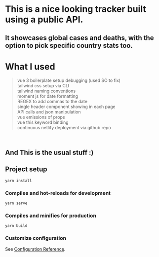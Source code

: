 # This is a nice looking tracker built using a public API.  
## It showcases global cases and deaths, with the option to pick specific country stats too.  

# What I used
> vue 3 boilerplate setup debugging (used SO to fix)  
> tailwind css setup via CLI    
> tailwind naming conventions    
> moment js for date formatting     
> REGEX to add commas to the date  
> single header component showing in each page     
> API calls and json manipulation    
> vue emissions of props    
> vue this keyword binding    
> continuous netlify deployment via github repo    
      
&nbsp;
&nbsp;
&nbsp;
&nbsp;
&nbsp;
&nbsp;

## And This is the usual stuff :)

## Project setup
```
yarn install
```

### Compiles and hot-reloads for development
```
yarn serve
```

### Compiles and minifies for production
```
yarn build
```

### Customize configuration
See [Configuration Reference](https://cli.vuejs.org/config/).

